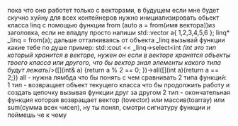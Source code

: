 пока что оно работет только с векторами, в будущем если мне будет скучно хуйну для всех контейнеров
нужно инициализировать обьект класса linq с помощью функции from (auto a = from(имя вектора))из заголовка, если не впадлу просто напиши 
std::vector<int> a{ 1,2,3,4,5,6 };
linq<int>* _linq = from(a);
дальше отталкиваясь от объекта _linq вызывай функции какие тебе по душе
пример:
std::cout << _linq->select<int /*int это тип который хранится в векторе, нужен он если в векторе хранятся объекты твоего класса или другого, что бы вектор знал элементы какого типа будут лежать*/>([](int& a) {return a % 2 == 0; })->all([](int a){return a == 2;})
all - нужна лямбда что бы понять с чем сравнивать
2 типа функций:
1 тип - возвращает объект текущего класса что бы продолжить работу и создать цепочку вызывая функции друг за другом
2 тип - окончательная функция которая возвращает вектор (tovector) или массив(toarray) или sum(сумма всех чисел), ну ты понял, смотри сигнатуру функции и поймешь че к чему
